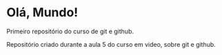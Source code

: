 # Olá, Mundo!
 Primeiro repositório do curso de git e github.

 Repositório criado durante a aula 5 do curso em video, sobre git e github.

